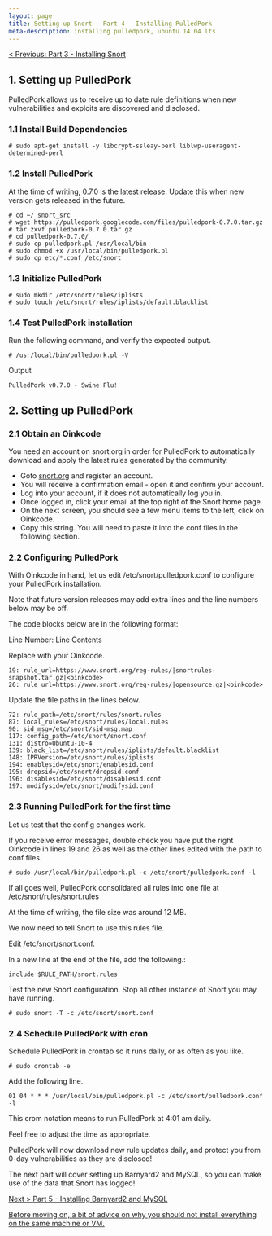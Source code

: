 ```yaml
---
layout: page
title: Setting up Snort - Part 4 - Installing PulledPork
meta-description: installing pulledpork, ubuntu 14.04 lts
---
```


[< Previous: Part 3 - Installing Snort](/pages/snort/setup/3-installing-snort)

## 1. Setting up PulledPork

PulledPork allows us to receive up to date rule definitions when new vulnerabilities and exploits are discovered and disclosed.

### 1.1 Install Build Dependencies

```
# sudo apt-get install -y libcrypt-ssleay-perl liblwp-useragent-determined-perl
```

### 1.2 Install PulledPork

At the time of writing, 0.7.0 is the latest release. Update this when new version gets released in the future.

```
# cd ~/ snort_src
# wget https://pulledpork.googlecode.com/files/pulledpork-0.7.0.tar.gz
# tar zxvf pulledpork-0.7.0.tar.gz
# cd pulledpork-0.7.0/
# sudo cp pulledpork.pl /usr/local/bin
# sudo chmod +x /usr/local/bin/pulledpork.pl
# sudo cp etc/*.conf /etc/snort
```

### 1.3 Initialize PulledPork

```
# sudo mkdir /etc/snort/rules/iplists
# sudo touch /etc/snort/rules/iplists/default.blacklist
```

### 1.4 Test PulledPork installation

Run the following command, and verify the expected output.

```
# /usr/local/bin/pulledpork.pl -V
```

Output

```
PulledPork v0.7.0 - Swine Flu!
```

## 2. Setting up PulledPork

### 2.1 Obtain an Oinkcode

You need an account on snort.org in order for PulledPork to automatically download and apply the latest rules generated by the community.

- Goto [snort.org](https://www.snort.org) and register an account.
- You will receive a confirmation email - open it and confirm your account.
- Log into your account, if it does not automatically log you in.
- Once logged in, click your email at the top right of the Snort home page.
- On the next screen, you should see a few menu items to the left, click on Oinkcode.
- Copy this string. You will need to paste it into the conf files in the following section. 

### 2.2 Configuring PulledPork

With Oinkcode in hand, let us edit /etc/snort/pulledpork.conf to configure your PulledPork installation.

Note that future version releases may add extra lines and the line numbers below may be off.

The code blocks below are in the following format:

Line Number: Line Contents

Replace <oinkcode> with your Oinkcode.

```
19: rule_url=https://www.snort.org/reg-rules/|snortrules-snapshot.tar.gz|<oinkcode>
26: rule_url=https://www.snort.org/reg-rules/|opensource.gz|<oinkcode>
```

Update the file paths in the lines below.


```
72: rule_path=/etc/snort/rules/snort.rules
87: local_rules=/etc/snort/rules/local.rules
90: sid_msg=/etc/snort/sid-msg.map
117: config_path=/etc/snort/snort.conf
131: distro=Ubuntu-10-4
139: black_list=/etc/snort/rules/iplists/default.blacklist
148: IPRVersion=/etc/snort/rules/iplists
194: enablesid=/etc/snort/enablesid.conf
195: dropsid=/etc/snort/dropsid.conf
196: disablesid=/etc/snort/disablesid.conf
197: modifysid=/etc/snort/modifysid.conf
```

### 2.3 Running PulledPork for the first time

Let us test that the config changes work.

If you receive error messages, double check you have put the right Oinkcode in lines 19 and 26 as well as the other lines edited with the path to conf files.

```
# sudo /usr/local/bin/pulledpork.pl -c /etc/snort/pulledpork.conf -l
```

If all goes well, PulledPork consolidated all rules into one file at /etc/snort/rules/snort.rules

At the time of writing, the file size was around 12 MB.

We now need to tell Snort to use this rules file.

Edit /etc/snort/snort.conf.

In a new line at the end of the file, add the following.:

```
include $RULE_PATH/snort.rules
```

Test the new Snort configuration. Stop all other instance of Snort you may have running.

```
# sudo snort -T -c /etc/snort/snort.conf
```

### 2.4 Schedule PulledPork with cron

Schedule PulledPork in crontab so it runs daily, or as often as you like.

```
# sudo crontab -e
```

Add the following line.

```
01 04 * * * /usr/local/bin/pulledpork.pl -c /etc/snort/pulledpork.conf -l
```

This crom notation means to run PulledPork at 4:01 am daily.

Feel free to adjust the time as appropriate.

PulledPork will now download new rule updates daily, and protect you from 0-day vulnerabilities as they are disclosed!

The next part will cover setting up Barnyard2 and MySQL, so you can make use of the data that Snort has logged!

[Next > Part 5 - Installing Barnyard2 and MySQL](/pages/snort/setup/5-installing-barnyard2-mysql)

[Before moving on, a bit of advice on why you should not install everything on the same machine or VM.](/pages/snort/setup/4a-system-separation)

